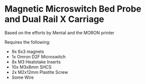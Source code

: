 # Magnetic Microswitch Bed Probe and Dual Rail X Carriage

Based on the efforts by Mental and the MORON printer

Requires the following:
 - 9x 6x3 magnets
 - 1x Omron D2F Microswitch
 - 8x M3 Heatstake Inserts
 - 10x M3x8mm SHCS
 - 2x M2x12mm Plastite Screw
 - Some Wire
 